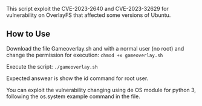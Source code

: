 This script exploit the  CVE-2023-2640 and CVE-2023-32629 for vulnerability on OverlayFS that affected some versions of Ubuntu.

## How to Use

Download the file Gameoverlay.sh and with a normal user (no root) and change the permission for execution:
`chmod +x gameoverlay.sh`

Execute the script:
`./gameoverlay.sh`

Expected answear is show the id command for root user.

You can exploit the vulnerability changing using de OS module for python 3, following the os.system example command in the file.
